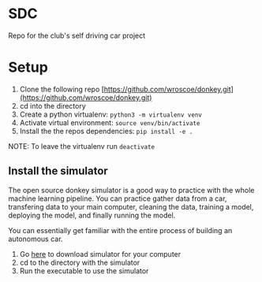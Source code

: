 # SDC
Repo for the club's self driving car project


# Setup

1. Clone the following repo
   [https://github.com/wroscoe/donkey.git](https://github.com/wroscoe/donkey.git)
2. cd into the directory
3. Create a python virtualenv: `python3 -m virtualenv venv`
4. Activate virtual environment: `source venv/bin/activate`
5. Install the the repos dependencies: `pip install -e .`

NOTE: To leave the virtualenv run `deactivate`

## Install the simulator
The open source donkey simulator is a good way to practice with the whole machine learning pipeline.
You can practice gather data from a car, transfering data to your main computer, cleaning the data,
training a model, deploying the model, and finally running the model.

You can essentially get familiar with the entire process of building an autonomous car.

1. Go [here](http://docs.donkeycar.com/guide/simulator/) to download simulator for your computer
2. cd to the directory with the simulator
3. Run the executable to use the simulator

